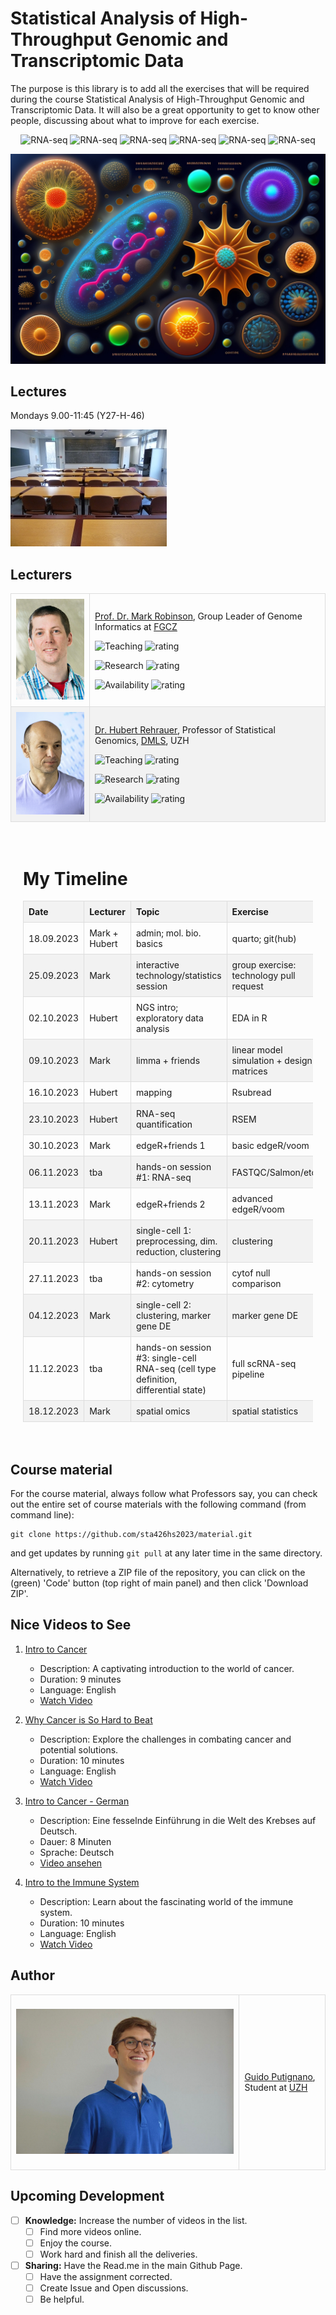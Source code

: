 # Statistical Analysis of High-Throughput Genomic and Transcriptomic Data
The purpose is this library is to add all the exercises that will be required during the course Statistical Analysis of High-Throughput Genomic and Transcriptomic Data.
It will also be a great opportunity to get to know other people, discussing about what to improve for each exercise.

<div align="center">
  

![RNA-seq](https://img.shields.io/badge/RNA_sequencing-f39f37)
![RNA-seq](https://img.shields.io/badge/DNA-1A2B3C)
![RNA-seq](https://img.shields.io/badge/Epigenetics-FF5733)
![RNA-seq](https://img.shields.io/badge/Bioinformatics-5E8A3D)
![RNA-seq](https://img.shields.io/badge/AI-B42F7F)
![RNA-seq](https://img.shields.io/badge/Synbio-0099CC)

</div>

![Initial.jpg](resources/Initial.jpg)


## Lectures
Mondays 9.00-11:45 (Y27-H-46)

![room.jpeg](resources/room.jpeg)


## Lecturers
<table border="0">
<tr><td>

<img src="resources/mark.jpg" width="150" alt="Image Description"/>


</td><td>

[Prof. Dr. Mark Robinson](https://scholar.google.ch/citations?user=XPfrRQEAAAAJ), Group Leader of Genome Informatics at [FGCZ](http://www.fgcz.ch/)  

![Teaching](https://img.shields.io/badge/Teaching-f39f37) ![rating](https://img.shields.io/badge/rating-★★★★★-brightgreen)

![Research](https://img.shields.io/badge/Research-2a9d8f) ![rating](https://img.shields.io/badge/rating-★★★★★-brightgreen)

![Availability](https://img.shields.io/badge/Availability-8338ec) ![rating](https://img.shields.io/badge/rating-★★★★☆-brightgreen)

</td></tr><tr><td>

<img src="resources/humbert.jpg" width="150" alt="Image Description"/>


</td><td>

[Dr. Hubert Rehrauer](https://scholar.google.com/citations?user=utyZo6YAAAAJ&hl=en), Professor of Statistical Genomics, [DMLS](https://www.mls.uzh.ch/en.html), UZH  

![Teaching](https://img.shields.io/badge/Teaching-f39f37) ![rating](https://img.shields.io/badge/rating-★★★★★-brightgreen)

![Research](https://img.shields.io/badge/Research-2a9d8f) ![rating](https://img.shields.io/badge/rating-★★★★★-brightgreen)

![Availability](https://img.shields.io/badge/Availability-8338ec) ![rating](https://img.shields.io/badge/rating-★★★★☆-brightgreen)

</td></tr></table>

<!DOCTYPE html>
<html>
<head>
  <style>
    .timeline {
      position: relative;
      max-width: 800px;
      margin: 0 auto;
      padding: 20px;
    }

    .timeline::before {
      content: '';
      position: absolute;
      top: 0;
      left: 50%;
      height: 100%;
      width: 2px;
      background-color: #007bff;
    }

    table {
      width: 100%;
      border-collapse: collapse;
    }

    th, td {
      padding: 8px;
      text-align: left;
      border: 1px solid #ddd; /* Add a border to all table cells */
    }

    th {
      background-color: #f2f2f2;
    }

    tr:nth-child(even) {
      background-color: #f2f2f2;
    }

    tr:hover {
      background-color: #ddd;
    }
  </style>
</head>
<body>

<div class="timeline">
  <h1>My Timeline</h1>

  <table>
    <thead>
      <tr>
        <th>Date</th>
        <th>Lecturer</th>
        <th>Topic</th>
        <th>Exercise</th>
        <th>JC1</th>
        <th>JC2</th>
      </tr>
    </thead>
    <tbody>
      <tr>
        <td>18.09.2023</td>
        <td>Mark + Hubert</td>
        <td>admin; mol. bio. basics</td>
        <td>quarto; git(hub)</td>
        <td></td>
        <td></td>
      </tr>
      <tr>
        <td>25.09.2023</td>
        <td>Mark</td>
        <td>interactive technology/statistics session</td>
        <td>group exercise: technology pull request</td>
        <td></td>
        <td></td>
      </tr>
      <tr>
        <td>02.10.2023</td>
        <td>Hubert</td>
        <td>NGS intro; exploratory data analysis</td>
        <td>EDA in R</td>
        <td></td>
        <td></td>
      </tr>
      <tr>
        <td>09.10.2023</td>
        <td>Mark</td>
        <td>limma + friends</td>
        <td>linear model simulation + design matrices</td>
        <td></td>
        <td></td>
      </tr>
      <tr>
        <td>16.10.2023</td>
        <td>Hubert</td>
        <td>mapping</td>
        <td>Rsubread</td>
        <td></td>
        <td></td>
      </tr>
      <tr>
        <td>23.10.2023</td>
        <td>Hubert</td>
        <td>RNA-seq quantification</td>
        <td>RSEM</td>
        <td>X</td>
        <td>X</td>
      </tr>
      <tr>
        <td>30.10.2023</td>
        <td>Mark</td>
        <td>edgeR+friends 1</td>
        <td>basic edgeR/voom</td>
        <td>X</td>
        <td>X</td>
      </tr>
      <tr>
        <td>06.11.2023</td>
        <td>tba</td>
        <td>hands-on session #1: RNA-seq</td>
        <td>FASTQC/Salmon/etc.</td>
        <td>X</td>
        <td>X</td>
      </tr>
      <tr>
        <td>13.11.2023</td>
        <td>Mark</td>
        <td>edgeR+friends 2</td>
        <td>advanced edgeR/voom</td>
        <td>X</td>
        <td>X</td>
      </tr>
      <tr>
        <td>20.11.2023</td>
        <td>Hubert</td>
        <td>single-cell 1: preprocessing, dim. reduction, clustering</td>
        <td>clustering</td>
        <td>X</td>
        <td>X</td>
      </tr>
      <tr>
        <td>27.11.2023</td>
        <td>tba</td>
        <td>hands-on session #2: cytometry</td>
        <td>cytof null comparison</td>
        <td>X</td>
        <td>X</td>
      </tr>
      <tr>
        <td>04.12.2023</td>
        <td>Mark</td>
        <td>single-cell 2: clustering, marker gene DE</td>
        <td>marker gene DE</td>
        <td>X</td>
        <td>X</td>
      </tr>
      <tr>
        <td>11.12.2023</td>
        <td>tba</td>
        <td>hands-on session #3: single-cell RNA-seq (cell type definition, differential state)</td>
        <td>full scRNA-seq pipeline</td>
        <td>X</td>
        <td>X</td>
      </tr>
      <tr>
        <td>18.12.2023</td>
        <td>Mark</td>
        <td>spatial omics</td>
        <td>spatial statistics</td>
        <td>X</td>
        <td>X</td>
      </tr>
    </tbody>
  </table>
</div>

</body>
</html>


## Course material

For the course material, always follow what Professors say, you can check out the entire set of course materials with the following command (from command line):
```
git clone https://github.com/sta426hs2023/material.git
```  
and get updates by running `git pull` at any later time in the same directory.

Alternatively, to retrieve a ZIP file of the repository, you can click on the (green) 'Code' button (top right of main panel) and then click 'Download ZIP'.

## Nice Videos to See

1. [Intro to Cancer](https://www.youtube.com/watch?v=zFhYJRqz_xk&ab_channel=Kurzgesagt%E2%80%93InaNutshell)
   - Description: A captivating introduction to the world of cancer.
   - Duration: 9 minutes
   - Language: English
   - [Watch Video](https://www.youtube.com/watch?v=zFhYJRqz_xk&ab_channel=Kurzgesagt%E2%80%93InaNutshell)

2. [Why Cancer is So Hard to Beat](https://www.youtube.com/watch?v=uoJwt9l-XhQ&ab_channel=Kurzgesagt%E2%80%93InaNutshell)
   - Description: Explore the challenges in combating cancer and potential solutions.
   - Duration: 10 minutes
   - Language: English
   - [Watch Video](https://www.youtube.com/watch?v=uoJwt9l-XhQ&ab_channel=Kurzgesagt%E2%80%93InaNutshell)

3. [Intro to Cancer - German](https://www.youtube.com/watch?v=1AElONvi9WQ&t=2s&ab_channel=Kurzgesagt%E2%80%93InaNutshell)
   - Description: Eine fesselnde Einführung in die Welt des Krebses auf Deutsch.
   - Dauer: 8 Minuten
   - Sprache: Deutsch
   - [Video ansehen](https://www.youtube.com/watch?v=1AElONvi9WQ&t=2s&ab_channel=Kurzgesagt%E2%80%93InaNutshell)

4. [Intro to the Immune System](https://www.youtube.com/watch?v=lXfEK8G8CUI&t=574s&ab_channel=Kurzgesagt%E2%80%93InaNutshell)
   - Description: Learn about the fascinating world of the immune system.
   - Duration: 10 minutes
   - Language: English
   - [Watch Video](https://www.youtube.com/watch?v=lXfEK8G8CUI&t=574s&ab_channel=Kurzgesagt%E2%80%93InaNutshell)



## Author

<table border="0">
<tr><td>

![Image Description](resources/Profile.jpeg)

</td><td>

[Guido Putignano](https://scholar.google.com/citations?user=ym2VggEAAAAJ&hl=en&oi=ao), Student at [UZH](http://www.fgcz.ch/)  


</td></tr></table>


## Upcoming Development

- [ ] **Knowledge:** Increase the number of videos in the list.
  - [ ] Find more videos online.
  - [ ] Enjoy the course.
  - [ ] Work hard and finish all the deliveries.

- [ ] **Sharing:** Have the Read.me in the main Github Page.
  - [ ] Have the assignment corrected.
  - [ ] Create Issue and Open discussions.
  - [ ] Be helpful.
